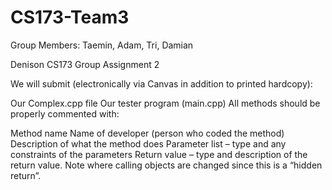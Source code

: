 # CS173-Team3

Group Members: Taemin, Adam, Tri, Damian

Denison CS173 Group Assignment 2

We will submit (electronically via Canvas in addition to printed hardcopy):

Our Complex.cpp file 
Our tester program (main.cpp)
All methods should be properly commented with:

Method name
Name of developer (person who coded the method)
Description of what the method does
Parameter list – type and any constraints of the parameters
Return value – type and description of the return value. Note where calling objects are changed since this is a “hidden return”.  
